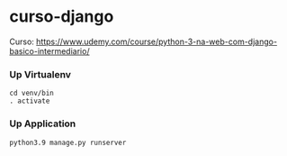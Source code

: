 # curso-django
Curso: https://www.udemy.com/course/python-3-na-web-com-django-basico-intermediario/

### Up Virtualenv
```
cd venv/bin
. activate
```

### Up Application
```
python3.9 manage.py runserver
```
